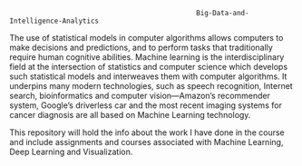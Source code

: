                                                   Big-Data-and-Intelligence-Analytics

The use of statistical models in computer algorithms allows computers to make decisions and predictions, and to perform tasks that traditionally require human cognitive abilities. Machine learning is the interdisciplinary field at the intersection of statistics and computer science which develops such statistical models and interweaves them with computer algorithms. It underpins many modern technologies, such as speech recognition, Internet search, bioinformatics and computer vision—Amazon’s recommender system, Google’s driverless car and the most recent imaging systems for cancer diagnosis are all based on Machine Learning technology.

This repository will hold the info about the work I have done in the course and include assignments and courses associated with Machine Learning, Deep Learning and Visualization. 
